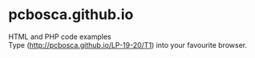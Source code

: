# pcbosca.github.io
HTML and PHP code examples<br>
Type (http://pcbosca.github.io/LP-19-20/T1) into your favourite browser.
